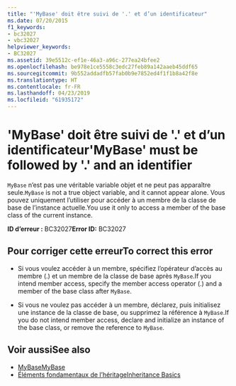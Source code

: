```yaml
---
title: "'MyBase' doit être suivi de '.' et d’un identificateur"
ms.date: 07/20/2015
f1_keywords:
- bc32027
- vbc32027
helpviewer_keywords:
- BC32027
ms.assetid: 39e5512c-ef1e-46a3-a96c-277ea24bfee2
ms.openlocfilehash: be978e1ce5558c3edc27feb89a142aaeb45ddf65
ms.sourcegitcommit: 9b552addadfb57fab0b9e7852ed4f1f1b8a42f8e
ms.translationtype: HT
ms.contentlocale: fr-FR
ms.lasthandoff: 04/23/2019
ms.locfileid: "61935172"
---
```

# <a name="mybase-must-be-followed-by--and-an-identifier"></a><span data-ttu-id="787a9-102">'MyBase' doit être suivi de '.' et d’un identificateur</span><span class="sxs-lookup"><span data-stu-id="787a9-102">'MyBase' must be followed by '.' and an identifier</span></span>
<span data-ttu-id="787a9-103">`MyBase` n’est pas une véritable variable objet et ne peut pas apparaître seule.</span><span class="sxs-lookup"><span data-stu-id="787a9-103">`MyBase` is not a true object variable, and it cannot appear alone.</span></span> <span data-ttu-id="787a9-104">Vous pouvez uniquement l’utiliser pour accéder à un membre de la classe de base de l’instance actuelle.</span><span class="sxs-lookup"><span data-stu-id="787a9-104">You use it only to access a member of the base class of the current instance.</span></span>  
  
 <span data-ttu-id="787a9-105">**ID d’erreur :** BC32027</span><span class="sxs-lookup"><span data-stu-id="787a9-105">**Error ID:** BC32027</span></span>  
  
## <a name="to-correct-this-error"></a><span data-ttu-id="787a9-106">Pour corriger cette erreur</span><span class="sxs-lookup"><span data-stu-id="787a9-106">To correct this error</span></span>  
  
- <span data-ttu-id="787a9-107">Si vous voulez accéder à un membre, spécifiez l’opérateur d’accès au membre (.) et un membre de la classe de base après `MyBase`.</span><span class="sxs-lookup"><span data-stu-id="787a9-107">If you intend member access, specify the member access operator (.) and a member of the base class after `MyBase`.</span></span>  
  
- <span data-ttu-id="787a9-108">Si vous ne voulez pas accéder à un membre, déclarez, puis initialisez une instance de la classe de base, ou supprimez la référence à `MyBase`.</span><span class="sxs-lookup"><span data-stu-id="787a9-108">If you do not intend member access, declare and initialize an instance of the base class, or remove the reference to `MyBase`.</span></span>  
  
## <a name="see-also"></a><span data-ttu-id="787a9-109">Voir aussi</span><span class="sxs-lookup"><span data-stu-id="787a9-109">See also</span></span>

- [<span data-ttu-id="787a9-110">MyBase</span><span class="sxs-lookup"><span data-stu-id="787a9-110">MyBase</span></span>](~/docs/visual-basic/programming-guide/program-structure/me-my-mybase-and-myclass.md#mybase)
- [<span data-ttu-id="787a9-111">Éléments fondamentaux de l’héritage</span><span class="sxs-lookup"><span data-stu-id="787a9-111">Inheritance Basics</span></span>](../../visual-basic/programming-guide/language-features/objects-and-classes/inheritance-basics.md)
